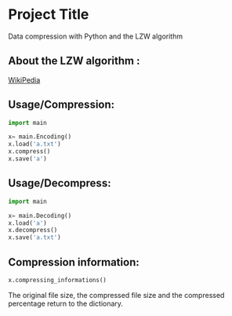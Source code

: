 
# Project Title

Data compression with Python and the LZW algorithm


## About the LZW algorithm : 

[WikiPedia](https://en.wikipedia.org/wiki/Lempel%E2%80%93Ziv%E2%80%93Welch)


## Usage/Compression:

```python
import main 

x= main.Encoding()
x.load('a.txt')
x.compress()
x.save('a')

```

## Usage/Decompress:

```python
import main 

x= main.Decoding()
x.load('a')
x.decompress()
x.save('a.txt')

```



## Compression information:

```python
x.compressing_informations()
```
The original file size, the compressed file size and the compressed percentage return to the dictionary.
